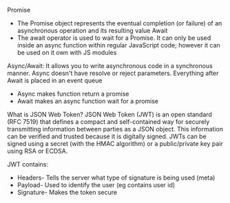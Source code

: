 Promise
* The Promise object represents the eventual completion (or failure) of an asynchronous operation and its resulting value
Await
* The await operator is used to wait for a Promise. It can only be used inside an async function within regular JavaScript code; however it can be used on it own with JS modules

Async/Await: It allows you to write asynchronous code in a synchronous manner. Async doesn't have resolve or reject parameters. Everything after Await is placed in an event queue
* Async makes  function return a promise
* Await makes an async function wait for a promise

What is JSON Web Token?
JSON Web Token (JWT) is an open standard (RFC 7519) that defines a compact and self-contained way for securely transmitting information between parties as a JSON object. This information can be verified and trusted because it is digitally signed. JWTs can be signed using a secret (with the HMAC algorithm) or a public/private key pair using RSA or ECDSA.

 JWT contains:
 * Headers- Tells the server what type of signature is being used (meta)
 * Payload- Used to identify the user (eg contains user id)
 * Signature- Makes the token secure 
